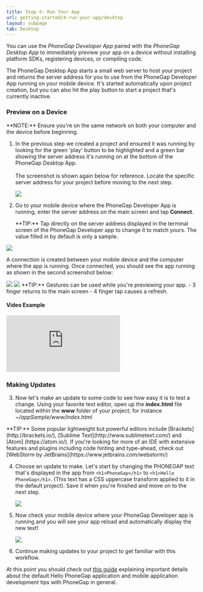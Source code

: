 ```yaml
---
title: Step 4: Run Your App
url: getting-started/4-run-your-app/desktop
layout: subpage
tab: Desktop
---
```


You can use the *PhoneGap Developer App* paired with the *PhoneGap Desktop App* to immediately preview your app on a device without installing platform SDKs, registering devices, or compiling code.

The PhoneGap Desktop App starts a small web server to host your project and returns the server address for you to use from the PhoneGap Developer App running on your mobile device. It's started automatically upon
project creation, but you can also hit the play button to start a project that's currently inactive.

### Preview on a Device
<div class="alert--warning">**NOTE:** Ensure you're on the same network on both your computer and the device before beginning.</div>

1. In the previous step we created a project and ensured it was running by looking for the green 'play' button to be highlighted and a green bar showing the server address it's running on at the bottom of the PhoneGap Desktop App. <br><br>The screenshot is shown again below for reference. Locate the specific server address for your project before moving to the next step.

     ![](/images/desktop-app-create.jpg)

2. Go to your mobile device where the PhoneGap Developer App is running, enter the server address on the main screen and tap **Connect**.
   <div class="alert--info"> **TIP:** Tap directly on the server address displayed in the terminal screen of the PhoneGap Developer app to change it to match yours. The value filled in by default is only a sample. </div>

 
  <img class="mobile-image" src="/images/dev-app-enter-add.jpg"/>
  

  A connection is created between your mobile device and the computer where the app is running. Once connected, you should see the app running as shown in the second screenshot below:

  <img class="mobile-image" src="/images/dev-app-success.jpg"/>
  <img class="mobile-image" src="/images/dev-app-preview.jpg"/

  <div class="alert--info"> **TIP:** Gestures can be used while you're previewing your app.
	  - 3 finger returns to the main screen - 4 finger tap causes a refresh.
  </div>


#### Video Example

<div class="video-wrapper">
  <iframe src="https://www.youtube.com/embed/pggw-9b8RVY" frameborder="0" allowfullscreen></iframe>
</div>

### Making Updates
3. Now let's make an update to some code to see how easy it is to test a change. Using your favorite text editor, open up the **index.html** file located within the **www** folder of your project; for instance *~/appSample/www/index.html*
  <div class="alert--info"> **TIP:** Some popular lightweight  but powerful editors include [Brackets](http://brackets.io/), [Sublime Text](http://www.sublimetext.com/) and [Atom] (https://atom.io/). If you're looking for more of an IDE with extensive features and plugins including code hinting and type-ahead, check out [WebStorm by JetBrains](https://www.jetbrains.com/webstorm/)</div>

4. Choose an update to make. Let's start by changing the PHONEGAP text that's displayed in the app from `<h1>PhoneGap</h1>` to `<h1>Hello PhoneGap</h1>`. (This text has a CSS uppercase transform applied to it in the default project). Save it when you're finished and move on to the next step.

    ![](/images/editor.jpg)

5. Now check your mobile device where your PhoneGap Developer app is running and you will see your app reload and automatically display the new text!
    
    <img class="mobile-image" src="dev-app-code-update.jpg"/>

6.  Continue making updates to your project to get familiar with this workflow. 

At this point you should check out [this guide](../develop/01-hello-app-explained) explaining important details about the default Hello PhoneGap application and mobile application development tips with PhoneGap in general.


